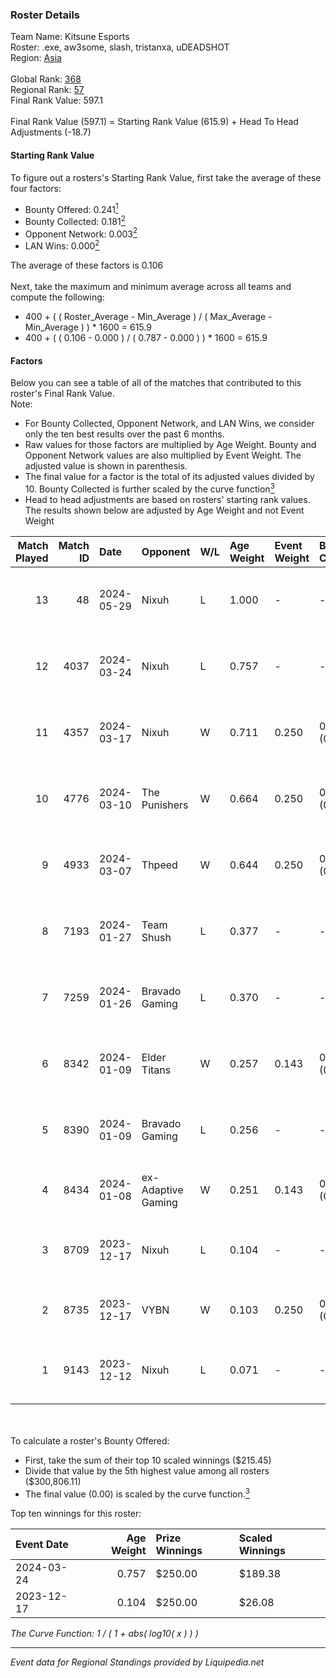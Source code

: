 ### Roster Details<br />
Team Name: Kitsune Esports<br />
Roster: .exe, aw3some, slash, tristanxa, uDEADSHOT<br />
Region: [Asia]( ../standings_asia.md)<br />
<br />
Global Rank: [368](../standings_global.md)<br />
Regional Rank: [57]( ../standings_asia.md)<br />
Final Rank Value:  597.1<br />
<br />
Final Rank Value (597.1) = Starting Rank Value (615.9) + Head To Head Adjustments (-18.7)<br />

#### Starting Rank Value<br />
To figure out a rosters's Starting Rank Value, first take the average of these four factors:<br />
- Bounty Offered: 0.241[<sup>1</sup>](#table2)
- Bounty Collected: 0.181[<sup>2</sup>](#table1)
- Opponent Network: 0.003[<sup>2</sup>](#table1)
- LAN Wins: 0.000[<sup>2</sup>](#table1)

The average of these factors is 0.106<br />
<br />
Next, take the maximum and minimum average across all teams and compute the following:<br />
- 400 + ( ( Roster_Average - Min_Average ) / ( Max_Average - Min_Average ) ) * 1600 = 615.9
- 400 + ( ( 0.106 - 0.000 ) / ( 0.787 - 0.000 ) ) * 1600 = 615.9


#### Factors<br />
Below you can see a table of all of the matches that contributed to this roster's Final Rank Value.<br />
Note:<br />

- For Bounty Collected, Opponent Network, and LAN Wins, we consider only the ten best results over the past 6 months.
- Raw values for those factors are multiplied by Age Weight. Bounty and Opponent Network values are also multiplied by Event Weight. The adjusted value is shown in parenthesis.
- The final value for a factor is the total of its adjusted values divided by 10. Bounty Collected is further scaled by the curve function[<sup>3</sup>](#curveFunction)
- Head to head adjustments are based on rosters' starting rank values. The results shown below are adjusted by Age Weight and not Event Weight
<span id="table1"></span><br />


| Match Played | Match ID | Date       | Opponent           | W/L | Age Weight | Event Weight | Bounty Collected | Opponent Network | LAN Wins  | H2H Adj. | Roster                                     |
| -: | -: | :- | :- | :- | :- | :- | :- | :- | :- | -: | :- |
|           13 |       48 | 2024-05-29 | Nixuh              | L   | 1.000      | -            | -                | -                | -         |   -13.63 | .exe, aw3some, slash, tristanxa, uDEADSHOT |
|           12 |     4037 | 2024-03-24 | Nixuh              | L   | 0.757      | -            | -                | -                | -         |   -11.24 | .exe, aw3some, slash, tristanxa, uDEADSHOT |
|           11 |     4357 | 2024-03-17 | Nixuh              | W   | 0.711      | 0.250        | 0.001 (0.000)    | 0.080 (0.014)    | 0 (0.000) |    11.71 | .exe, aw3some, slash, tristanxa, uDEADSHOT |
|           10 |     4776 | 2024-03-10 | The Punishers      | W   | 0.664      | 0.250        | 0.000 (0.000)    | 0.064 (0.011)    | 0 (0.000) |     7.81 | .exe, aw3some, slash, tristanxa, uDEADSHOT |
|            9 |     4933 | 2024-03-07 | Thpeed             | W   | 0.644      | 0.250        | 0.000 (0.000)    | 0.000 (0.000)    | 0 (0.000) |     4.98 | .exe, aw3some, slash, tristanxa, uDEADSHOT |
|            8 |     7193 | 2024-01-27 | Team Shush         | L   | 0.377      | -            | -                | -                | -         |    -7.94 | .exe, aw3some, slash, tristanxa, uDEADSHOT |
|            7 |     7259 | 2024-01-26 | Bravado Gaming     | L   | 0.370      | -            | -                | -                | -         |    -7.53 | .exe, aw3some, slash, tristanxa, uDEADSHOT |
|            6 |     8342 | 2024-01-09 | Elder Titans       | W   | 0.257      | 0.143        | 0.000 (0.000)    | 0.007 (0.000)    | 0 (0.000) |     1.92 | .exe, aw3some, slash, tristanxa, uDEADSHOT |
|            5 |     8390 | 2024-01-09 | Bravado Gaming     | L   | 0.256      | -            | -                | -                | -         |    -5.38 | .exe, aw3some, slash, tristanxa, uDEADSHOT |
|            4 |     8434 | 2024-01-08 | ex-Adaptive Gaming | W   | 0.251      | 0.143        | 0.000 (0.000)    | 0.028 (0.001)    | 0 (0.000) |     1.82 | Cloudzehh, Leggy, Natural, Niix, rAid      |
|            3 |     8709 | 2023-12-17 | Nixuh              | L   | 0.104      | -            | -                | -                | -         |    -1.56 | .exe, aw3some, slash, tristanxa, uDEADSHOT |
|            2 |     8735 | 2023-12-17 | VYBN               | W   | 0.103      | 0.250        | 0.000 (0.000)    | 0.002 (0.000)    | 0 (0.000) |     1.38 | dizzy, dyvo, Natural, Puppyy, TheM4N       |
|            1 |     9143 | 2023-12-12 | Nixuh              | L   | 0.071      | -            | -                | -                | -         |    -1.06 | bLazE, Fadey, flexeeee, FROZ3N, RustyYG    |

<br />
<span id="table2"></span><br />
To calculate a roster's Bounty Offered:<br />

- First, take the sum of their top 10 scaled winnings ($215.45)
- Divide that value by the 5th highest value among all rosters ($300,806.11)
- The final value (0.00) is scaled by the curve function.[<sup>3</sup>](#curveFunction)

Top ten winnings for this roster:<br />

| Event Date | Age Weight | Prize Winnings | Scaled Winnings |
| :- | -: | :- | :- |
| 2024-03-24 |      0.757 | $250.00        | $189.38         |
| 2023-12-17 |      0.104 | $250.00        | $26.08          |


<span id="curveFunction"></span>_The Curve Function: 1 / ( 1 + abs( log10( x ) ) )_<br />

---
_Event data for Regional Standings provided by Liquipedia.net_<br />
